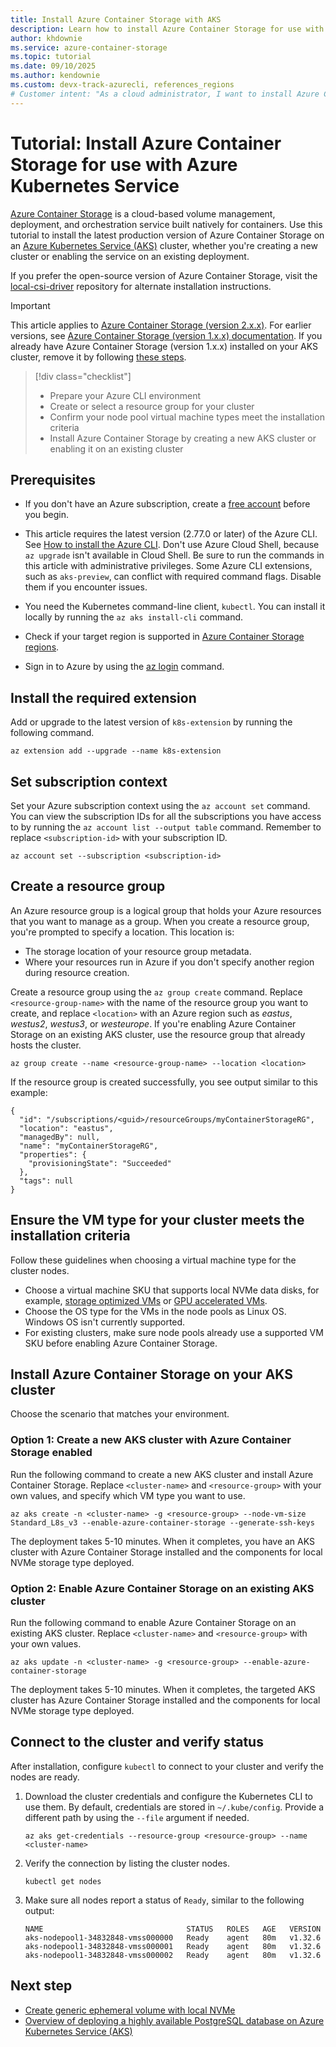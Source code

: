 ```yaml
---
title: Install Azure Container Storage with AKS
description: Learn how to install Azure Container Storage for use with Azure Kubernetes Service (AKS). Create an AKS cluster and install Azure Container Storage.
author: khdownie
ms.service: azure-container-storage
ms.topic: tutorial
ms.date: 09/10/2025
ms.author: kendownie
ms.custom: devx-track-azurecli, references_regions
# Customer intent: "As a cloud administrator, I want to install Azure Container Storage on an AKS cluster so that I can efficiently manage storage for containerized applications."
---
```


# Tutorial: Install Azure Container Storage for use with Azure Kubernetes Service

[Azure Container Storage](container-storage-introduction.md) is a cloud-based volume management, deployment, and orchestration service built natively for containers. Use this tutorial to install the latest production version of Azure Container Storage on an [Azure Kubernetes Service (AKS)](/azure/aks/intro-kubernetes) cluster, whether you're creating a new cluster or enabling the service on an existing deployment.

If you prefer the open-source version of Azure Container Storage, visit the [local-csi-driver](https://github.com/Azure/local-csi-driver) repository for alternate installation instructions.

> [!IMPORTANT]
> This article applies to [Azure Container Storage (version 2.x.x)](container-storage-introduction.md). For earlier versions, see [Azure Container Storage (version 1.x.x) documentation](container-storage-introduction-version-1.md). If you already have Azure Container Storage (version 1.x.x) installed on your AKS cluster, remove it by following [these steps](remove-container-storage-version-1.md).

> [!div class="checklist"]
> * Prepare your Azure CLI environment
> * Create or select a resource group for your cluster
> * Confirm your node pool virtual machine types meet the installation criteria
> * Install Azure Container Storage by creating a new AKS cluster or enabling it on an existing cluster

## Prerequisites

- If you don't have an Azure subscription, create a [free account](https://azure.microsoft.com/pricing/purchase-options/azure-account?cid=msft_learn) before you begin.

- This article requires the latest version (2.77.0 or later) of the Azure CLI. See [How to install the Azure CLI](/cli/azure/install-azure-cli). Don't use Azure Cloud Shell, because `az upgrade` isn't available in Cloud Shell. Be sure to run the commands in this article with administrative privileges. Some Azure CLI extensions, such as `aks-preview`, can conflict with required command flags. Disable them if you encounter issues.

- You need the Kubernetes command-line client, `kubectl`. You can install it locally by running the `az aks install-cli` command.

- Check if your target region is supported in [Azure Container Storage regions](container-storage-introduction.md#regional-availability).

- Sign in to Azure by using the [az login](/cli/azure/reference-index#az-login) command.

## Install the required extension

Add or upgrade to the latest version of `k8s-extension` by running the following command.

```azurecli
az extension add --upgrade --name k8s-extension
```

## Set subscription context

Set your Azure subscription context using the `az account set` command. You can view the subscription IDs for all the subscriptions you have access to by running the `az account list --output table` command. Remember to replace `<subscription-id>` with your subscription ID.

```azurecli
az account set --subscription <subscription-id>
```

## Create a resource group

An Azure resource group is a logical group that holds your Azure resources that you want to manage as a group. When you create a resource group, you're prompted to specify a location. This location is:

* The storage location of your resource group metadata.
* Where your resources run in Azure if you don't specify another region during resource creation.

Create a resource group using the `az group create` command. Replace `<resource-group-name>` with the name of the resource group you want to create, and replace `<location>` with an Azure region such as *eastus*, *westus2*, *westus3*, or *westeurope*. If you're enabling Azure Container Storage on an existing AKS cluster, use the resource group that already hosts the cluster.

```azurecli
az group create --name <resource-group-name> --location <location>
```

If the resource group is created successfully, you see output similar to this example:

```output
{
  "id": "/subscriptions/<guid>/resourceGroups/myContainerStorageRG",
  "location": "eastus",
  "managedBy": null,
  "name": "myContainerStorageRG",
  "properties": {
    "provisioningState": "Succeeded"
  },
  "tags": null
}
```

## Ensure the VM type for your cluster meets the installation criteria

Follow these guidelines when choosing a virtual machine type for the cluster nodes.

- Choose a virtual machine SKU that supports local NVMe data disks, for example, [storage optimized VMs](/azure/virtual-machines/sizes/overview#storage-optimized) or [GPU accelerated VMs](/azure/virtual-machines/sizes/overview#gpu-accelerated).
- Choose the OS type for the VMs in the node pools as Linux OS. Windows OS isn't currently supported.
- For existing clusters, make sure node pools already use a supported VM SKU before enabling Azure Container Storage.

## Install Azure Container Storage on your AKS cluster

Choose the scenario that matches your environment.

### Option 1: Create a new AKS cluster with Azure Container Storage enabled

Run the following command to create a new AKS cluster and install Azure Container Storage. Replace `<cluster-name>` and `<resource-group>` with your own values, and specify which VM type you want to use.

```azurecli
az aks create -n <cluster-name> -g <resource-group> --node-vm-size Standard_L8s_v3 --enable-azure-container-storage --generate-ssh-keys
```

The deployment takes 5-10 minutes. When it completes, you have an AKS cluster with Azure Container Storage installed and the components for local NVMe storage type deployed.

### Option 2: Enable Azure Container Storage on an existing AKS cluster

Run the following command to enable Azure Container Storage on an existing AKS cluster. Replace `<cluster-name>` and `<resource-group>` with your own values.

```azurecli
az aks update -n <cluster-name> -g <resource-group> --enable-azure-container-storage
```

The deployment takes 5-10 minutes. When it completes, the targeted AKS cluster has Azure Container Storage installed and the components for local NVMe storage type deployed.

## Connect to the cluster and verify status

After installation, configure `kubectl` to connect to your cluster and verify the nodes are ready.

1. Download the cluster credentials and configure the Kubernetes CLI to use them. By default, credentials are stored in `~/.kube/config`. Provide a different path by using the `--file` argument if needed.

    ```azurecli
    az aks get-credentials --resource-group <resource-group> --name <cluster-name>
    ```

2. Verify the connection by listing the cluster nodes.

    ```azurecli
    kubectl get nodes
    ```

3. Make sure all nodes report a status of `Ready`, similar to the following output:

    ```output
    NAME                                STATUS   ROLES   AGE   VERSION
    aks-nodepool1-34832848-vmss000000   Ready    agent   80m   v1.32.6
    aks-nodepool1-34832848-vmss000001   Ready    agent   80m   v1.32.6
    aks-nodepool1-34832848-vmss000002   Ready    agent   80m   v1.32.6
    ```

## Next step

- [Create generic ephemeral volume with local NVMe](use-container-storage-with-local-disk.md)
- [Overview of deploying a highly available PostgreSQL database on Azure Kubernetes Service (AKS)](/azure/aks/postgresql-ha-overview#storage-considerations)
